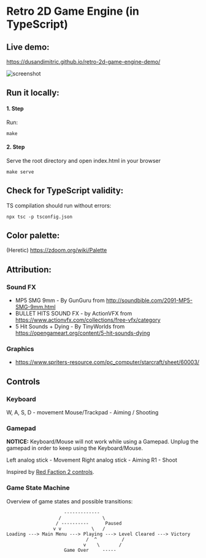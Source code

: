 # Retro 2D Game Engine (in TypeScript)

## Live demo:

https://dusandimitric.github.io/retro-2d-game-engine-demo/

![screenshot](https://framapic.org/B1mgKPxP1smv/4Kida0z151O7 'Screenshot')

## Run it locally:

#### 1. Step

Run:

```
make
```

#### 2. Step

Serve the root directory and open index.html in your browser

```
make serve
```

## Check for TypeScript validity:

TS compilation should run without errors:

```
npx tsc -p tsconfig.json
```

## Color palette:

(Heretic) https://zdoom.org/wiki/Palette

## Attribution:

### Sound FX

- MP5 SMG 9mm - By GunGuru from http://soundbible.com/2091-MP5-SMG-9mm.html
- BULLET HITS SOUND FX - by ActionVFX from https://www.actionvfx.com/collections/free-vfx/category
- 5 Hit Sounds + Dying - By TinyWorlds from https://opengameart.org/content/5-hit-sounds-dying

### Graphics

- https://www.spriters-resource.com/pc_computer/starcraft/sheet/60003/

## Controls

### Keyboard

W, A, S, D - movement
Mouse/Trackpad - Aiming / Shooting

### Gamepad

**NOTICE:** Keyboard/Mouse will not work while using a Gamepad. Unplug the
gamepad in order to keep using the Keyboard/Mouse.

Left analog stick - Movement
Right analog stick - Aiming
R1 - Shoot

Inspired by [Red Faction 2 controls](https://www.gamesdatabase.org/Media/SYSTEM/Sony_Playstation_2/manual/Formated/Red_Faction_2_-_2002_-_THQ,_Inc..pdf).

### Game State Machine

Overview of game states and possible transitions:

```
                     -------------
                   /               \
                  / ----------      Paused
                 v v           \   /  
Loading ---> Main Menu ---> Playing ---> Level Cleared ---> Victory
                             /  ^         /
                            v    \       /
                     Game Over     -----
```
